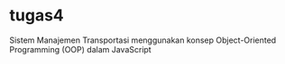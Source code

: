 # tugas4
Sistem Manajemen Transportasi menggunakan konsep Object-Oriented Programming (OOP) dalam JavaScript
